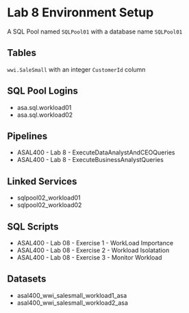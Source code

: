 # Lab 8 Environment Setup

A SQL Pool named `SQLPool01` with a database name `SQLPool01`

## Tables
`wwi.SaleSmall` with an integer `CustomerId` column

## SQL Pool Logins
* asa.sql.workload01
* asa.sql.workload02

## Pipelines
* ASAL400 - Lab 8 - ExecuteDataAnalystAndCEOQueries
* ASAL400 - Lab 8 - ExecuteBusinessAnalystQueries

## Linked Services
* sqlpool02_workload01
* sqlpool02_workload02

## SQL Scripts
* ASAL400 - Lab 08 - Exercise 1 - WorkLoad Importance
* ASAL400 - Lab 08 - Exercise 2 - Workload Isolatation
* ASAL400 - Lab 08 - Exercise 3 - Monitor Workload

## Datasets
* asal400_wwi_salesmall_workload1_asa
* asal400_wwi_salesmall_workload2_asa



